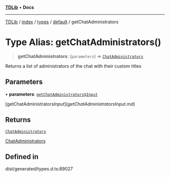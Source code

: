 [**TDLib**](../../../../../../README.md) • **Docs**

***

[TDLib](../../../../../../modules.md) / [index](../../../../../README.md) / [types](../../../README.md) / [default](../README.md) / getChatAdministrators

# Type Alias: getChatAdministrators()

> **getChatAdministrators**: (`parameters`) => [`ChatAdministrators`](ChatAdministrators-1.md)

Returns a list of administrators of the chat with their custom titles

## Parameters

• **parameters**: [`getChatAdministrators$Input`](getChatAdministrators$Input.md)

[getChatAdministrators$Input](getChatAdministrators$Input.md)

## Returns

[`ChatAdministrators`](ChatAdministrators-1.md)

[ChatAdministrators](ChatAdministrators-1.md)

## Defined in

dist/generated/types.d.ts:89027
